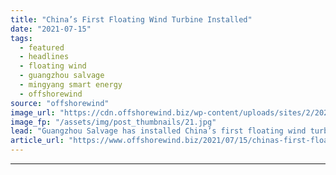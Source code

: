 ```yaml
---
title: "China’s First Floating Wind Turbine Installed"
date: "2021-07-15"
tags: 
  - featured
  - headlines
  - floating wind
  - guangzhou salvage
  - mingyang smart energy
  - offshorewind
source: "offshorewind"
image_url: "https://cdn.offshorewind.biz/wp-content/uploads/sites/2/2021/07/15135004/Guangzhou-Salvage_MingYang-Smart-Energy-floating-wind-turbine.jpg"
image_fp: "/assets/img/post_thumbnails/21.jpg"
lead: "Guangzhou Salvage has installed China’s first floating wind turbine off the coast of Yangjiang"
article_url: "https://www.offshorewind.biz/2021/07/15/chinas-first-floating-wind-turbine-installed/"
---
```


---

